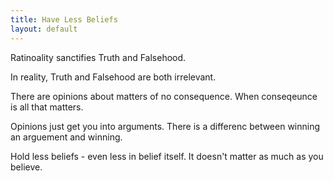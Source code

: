 ```yaml
---
title: Have Less Beliefs
layout: default
---
```


Ratinoality sanctifies Truth and Falsehood.

In reality, Truth and Falsehood are both irrelevant.

There are opinions about matters of no consequence. When conseqeunce is
all that matters.

Opinions just get you into arguments. There is a differenc between
winning an arguement and winning.

Hold less beliefs - even less in belief itself. It doesn\'t matter as
much as you believe.

